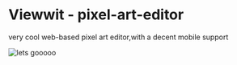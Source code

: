 # Viewwit -  pixel-art-editor
very cool web-based pixel art editor,with a decent mobile support

![lets gooooo](https://github.com/joaogabrielferr/pixel-art-editor/assets/59519370/09e18a87-1947-4bd7-a4f8-64af83dfe597)
